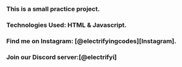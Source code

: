 ### This is a small practice project.

### Technologies Used: HTML & Javascript.

### Find me on Instagram: [@electrifyingcodes][Instagram].
### Join our Discord server:[@electrifyi]

[Instgram]: https://www.instagram.com/electrifying_codes
[discord]: https://discord.com/in